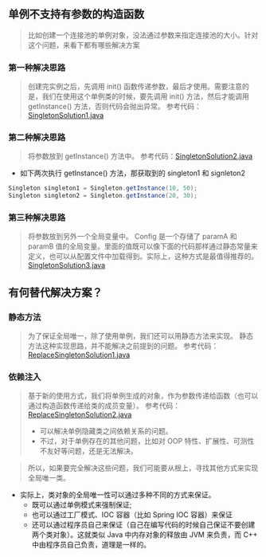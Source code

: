 ## 单例不支持有参数的构造函数

> 比如创建一个连接池的单例对象，没法通过参数来指定连接池的大小。针对这个问题，来看下都有哪些解决方案

### 第一种解决思路

> 创建完实例之后，先调用 init() 函数传递参数，最后才使用。需要注意的是，我们在使用这个单例类的时候，要先调用 init() 方法，然后才能调用
> getInstance() 方法，否则代码会抛出异常。
> 参考代码：[SingletonSolution1.java](SingletonSolution1.java)

### 第二种解决思路

> 将参数放到 getInstance() 方法中。
> 参考代码：[SingletonSolution2.java](SingletonSolution2.java)

- 如下两次执行 getInstance() 方法，那获取到的 singleton1 和 signleton2

```java 
Singleton singleton1 = Singleton.getInstance(10, 50);
Singleton singleton2 = Singleton.getInstance(20, 30);
```

### 第三种解决思路

> 将参数放到另外一个全局变量中。
> Config 是一个存储了 paramA 和 paramB 值的全局变量。里面的值既可以像下面的代码那样通过静态常量来定义，也可以从配置文件中加载得到。实际上，这种方式是最值得推荐的。
> [SingletonSolution3.java](SingletonSolution3.java)

## 有何替代解决方案？

### 静态方法

> 为了保证全局唯一，除了使用单例，我们还可以用静态方法来实现。
> 静态方法这种实现思路，并不能解决之前提到的问题。
> 参考代码：[ReplaceSingletonSolution1.java](ReplaceSingletonSolution1.java)

### 依赖注入

> 基于新的使用方式，我们将单例生成的对象，作为参数传递给函数（也可以通过构造函数传递给类的成员变量）。
> 参考代码：[ReplaceSingletonSolution2.java](ReplaceSingletonSolution2.java)
> - 可以解决单例隐藏类之间依赖关系的问题。
> - 不过，对于单例存在的其他问题，比如对 OOP 特性、扩展性、可测性不友好等问题，还是无法解决。

> 所以，如果要完全解决这些问题，我们可能要从根上，寻找其他方式来实现全局唯一类。

- 实际上，类对象的全局唯一性可以通过多种不同的方式来保证。
    - 既可以通过单例模式来强制保证;
    - 也可以通过工厂模式、IOC 容器（比如 Spring IOC 容器）来保证
    - 还可以通过程序员自己来保证（自己在编写代码的时候自己保证不要创建两个类对象）。这就类似 Java 中内存对象的释放由 JVM
      来负责，而 C++ 中由程序员自己负责，道理是一样的。
